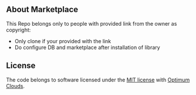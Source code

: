 ## About Marketplace

This Repo belongs only to people with provided link from the owner as copyright:

- Only clone if your provided with the link
- Do configure DB and marketplace after installation of library

## License

The code belongs to software licensed under the [MIT license](https://opensource.org/licenses/MIT) with [Optimum Clouds](https://optimumclouds.com).
